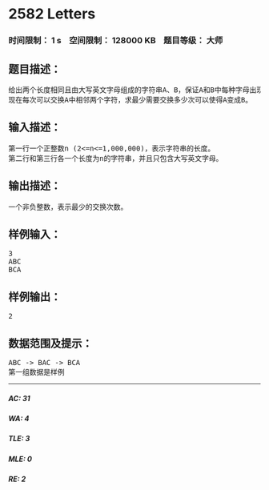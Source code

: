 # 2582 Letters   
### 时间限制： 1 s&nbsp;&nbsp;&nbsp;&nbsp;空间限制： 128000 KB&nbsp;&nbsp;&nbsp;&nbsp;题目等级： 大师  
## 题目描述：  

<pre>
给出两个长度相同且由大写英文字母组成的字符串A、B，保证A和B中每种字母出现的次数相同。  
现在每次可以交换A中相邻两个字符，求最少需要交换多少次可以使得A变成B。
</pre>
  
  
## 输入描述：  

<pre>
第一行一个正整数n (2<=n<=1,000,000)，表示字符串的长度。  
第二行和第三行各一个长度为n的字符串，并且只包含大写英文字母。
</pre>
  
  
## 输出描述：  

<pre>
一个非负整数，表示最少的交换次数。
</pre>
  
  
## 样例输入：  

<pre>
3  
ABC  
BCA
</pre>
  
  
## 样例输出：  

<pre>
2
</pre>
  
  
## 数据范围及提示：  

<pre>
ABC -> BAC -> BCA
第一组数据是样例
</pre>
  
  
***  

##### AC: 31  
##### WA: 4  
##### TLE: 3  
##### MLE: 0  
##### RE: 2  

